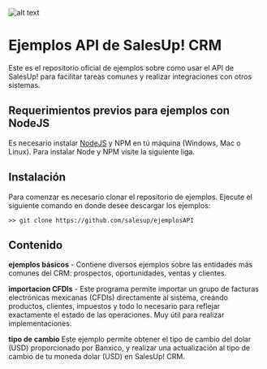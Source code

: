 
![alt text](https://s3-eu-west-1.amazonaws.com/cdn.supporthero.io/article/323/56a919b5-2be9-4cc6-adb9-c89b4693a74e.jpg "SalesUp! Logo")

# Ejemplos API de SalesUp! CRM

Este es el repositorio oficial de ejemplos sobre como usar el API de SalesUp! para facilitar tareas comunes y realizar integraciones con otros sistemas.

## Requerimientos previos para ejemplos con NodeJS

Es necesario instalar [NodeJS](https://nodejs.org/es/ "Sitio de NodeJS") y NPM en tú máquina (Windows, Mac o Linux). Para instalar Node y NPM visite la siguiente liga.

## Instalación

Para comenzar es necesario clonar el repositorio de ejemplos. Ejecute el siguiente comando en donde desee descargar los ejemplos:

```
>> git clone https://github.com/salesup/ejemplosAPI
```

## Contenido

**ejemplos básicos** - Contiene diversos ejemplos sobre las entidades más comunes del CRM: prospectos, oportunidades, ventas y clientes.

**importacion CFDIs** - Este programa permite importar un grupo de facturas electrónicas mexicanas (CFDIs)  directamente al sistema, creando productos, clientes, impuestos y todo lo necesario para reflejar exactamente el estado de las operaciones. Muy útil para realizar implementaciones.

**tipo de cambio** Este ejemplo permite obtener el tipo de cambio del dolar (USD) proporcionado por Banxico, y realizar una actualización al tipo de cambio de tu moneda dolar (USD) en SalesUp! CRM.
